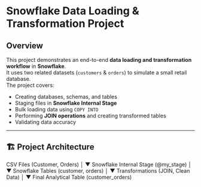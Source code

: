# Snowflake Data Loading & Transformation Project

## Overview
This project demonstrates an end-to-end **data loading and transformation workflow** in **Snowflake**.  
It uses two related datasets (`customers` & `orders`) to simulate a small retail database.  
The project covers:
- Creating databases, schemas, and tables
- Staging files in **Snowflake Internal Stage**
- Bulk loading data using `COPY INTO`
- Performing **JOIN operations** and creating transformed tables
- Validating data accuracy

---

## 🏗 Project Architecture


CSV Files (Customer, Orders)
        │
        ▼
Snowflake Internal Stage (@my_stage)
        │
        ▼
Snowflake Tables (customer, orders)
        │
        ▼
Transformations (JOIN, Clean Data)
        │
        ▼
Final Analytical Table (customer_orders)
